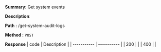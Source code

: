 **Summary**: Get system events

**Description**:

**Path** : /get-system-audit-logs

**Method** : `POST`

**Response**
| code      | Description |
| ----------- | ----------- |
|  200   |       |
|  400   |       |

